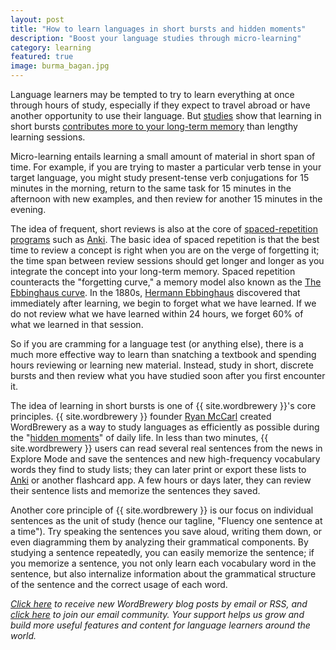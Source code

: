 ```yaml
---
layout: post
title: "How to learn languages in short bursts and hidden moments"
description: "Boost your language studies through micro-learning"
category: learning
featured: true
image: burma_bagan.jpg
---
```


Language learners may be tempted to try to learn everything at once through hours of study, especially if they expect to travel abroad or have another opportunity to use their language. But [studies]( http://www.harvardbusiness.org/short-bursts-not-shortcuts-value-learning-over-time) show that learning in short bursts [contributes more to your long-term memory](http://www.ncbi.nlm.nih.gov/pmc/articles/PMC3782739/) than lengthy learning sessions.

Micro-learning entails learning a small amount of material in short span of time. For example, if you are trying to master a particular verb tense in your target language, you might study present-tense verb conjugations for 15 minutes in the morning, return to the same task for 15 minutes in the afternoon with new examples, and then review for another 15 minutes in the evening.

The idea of frequent, short reviews is also at the core of [spaced-repetition programs](http://www.fluentin3months.com/spaced-repetition/) such as [Anki](https://ankiweb.net/shared/info/2106258716). The basic idea of spaced repetition is that the best time to review a concept is right when you are on the verge of forgetting it; the time span between review sessions should get longer and longer as you integrate the concept into your long-term memory. Spaced repetition counteracts the "forgetting curve," a memory model also known as the [The Ebbinghaus curve]( http://ol.scc.spokane.edu/jroth/Courses/English%2094-study%20skills/MASTER%20DOCS%20and%20TESTS/Curve%20of%20Forgetting.htm). In the 1880s, [Hermann Ebbinghaus](https://en.wikipedia.org/wiki/Hermann_Ebbinghaus) discovered that immediately after learning, we begin to forget what we have learned. If we do not review what we have learned within 24 hours, we forget 60% of what we learned in that session.

So if you are cramming for a language test (or anything else), there is a much more effective way to learn than snatching a textbook and spending hours reviewing or learning new material. Instead, study in short, discrete bursts and then review what you have studied soon after you first encounter it.

The idea of learning in short bursts is one of {{ site.wordbrewery }}'s core principles. {{ site.wordbrewery }} founder [Ryan McCarl](http://ryanmccarl.com) created WordBrewery as a way to study languages as efficiently as possible during the "[hidden moments](https://toshuo.com/2007/learn-a-language-by-taking-advantage-of-hidden-moments/)" of daily life. In less than two minutes, {{ site.wordbrewery }} users can read several real sentences from the news in Explore Mode and save the sentences and new high-frequency vocabulary words they find to study lists; they can later print or export these lists to [Anki](https://ankiweb.net/shared/info/2106258716) or another flashcard app. A few hours or days later, they can review their sentence lists and memorize the sentences they saved.

Another core principle of {{ site.wordbrewery }} is our focus on individual sentences as the unit of study (hence our tagline, "Fluency one sentence at a time"). Try speaking the sentences you save aloud, writing them down, or even diagramming them by analyzing their grammatical components. By studying a sentence repeatedly, you can easily memorize the sentence; if you memorize a sentence, you not only learn each vocabulary word in the sentence, but also internalize information about the grammatical structure of the sentence and the correct usage of each word.

*[Click here](http://feeds.feedburner.com/LanguageUntapped) to receive new WordBrewery blog posts by email or RSS, and [click here](http://goo.gl/pTPRvb) to join our email community. Your support helps us grow and build more useful features and content for language learners around the world.*
